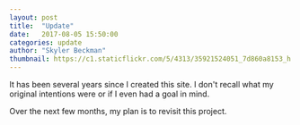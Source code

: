 ```yaml
---
layout: post
title:  "Update"
date:   2017-08-05 15:50:00
categories: update
author: "Skyler Beckman"
thumbnail: https://c1.staticflickr.com/5/4313/35921524051_7d860a8153_h.jpg
---
```


It has been several years since I created this site. I don't recall what my original intentions were or if I even had a goal in mind.

Over the next few months, my plan is to revisit this project. 

